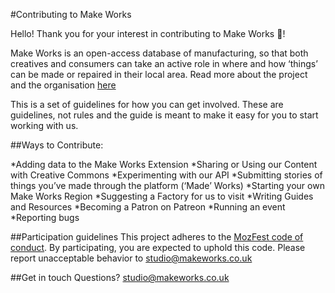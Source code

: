 #Contributing to Make Works

Hello!
Thank you for your interest in contributing to Make Works 🎉!

Make Works is an open-access database of manufacturing, so that both creatives and consumers can take an active role in where and how ‘things’ can be made or repaired in their local area. Read more about the project and the organisation [here](https://make.works/about) 

This is a set of guidelines for how you can get involved. These are guidelines, not rules and the guide is meant to make it easy for you to start working with us. 

##Ways to Contribute:

*Adding data to the Make Works Extension
*Sharing or Using our Content with Creative Commons
*Experimenting with our API
*Submitting stories of things you’ve made through the platform (‘Made’ Works)
*Starting your own Make Works Region
*Suggesting a Factory for us to visit
*Writing Guides and Resources
*Becoming a Patron on Patreon
*Running an event
*Reporting bugs 

##Participation guidelines
This project adheres to the [MozFest code of conduct](https://github.com/acabunoc/mozfest-repo-template/blob/master/CODE_OF_CONDUCT.md). By participating, you are expected to uphold this code. Please report unacceptable behavior to studio@makeworks.co.uk

##Get in touch
Questions? studio@makeworks.co.uk
